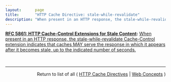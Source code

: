 ```yaml
---
layout:      page
title:       "HTTP Cache Directive: stale-while-revalidate"
description: "When present in an HTTP response, the stale-while-revalidate Cache-Control extension indicates that caches MAY serve the response in which it appears after it becomes stale, up to the indicated number of seconds."
---
```


**[RFC 5861: HTTP Cache-Control Extensions for Stale Content](/specs/IETF/RFC/5861 "This document defines two independent HTTP Cache-Control extensions that allow control over the use of stale responses by caches."):** [When present in an HTTP response, the stale-while-revalidate Cache-Control extension indicates that caches MAY serve the response in which it appears after it becomes stale, up to the indicated number of seconds.](http://tools.ietf.org/html/rfc5861#section-3 "Read documentation for HTTP Cache Directive &#34;stale-while-revalidate&#34;")

<br/>
<hr/>

<p style="text-align: right">Return to list of all ( <a href="../http-cache-directives">HTTP Cache Directives</a> | <a href="../">Web Concepts</a> )</p>